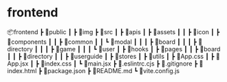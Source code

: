 # frontend

📦frontend
┣ 📂public
┃ ┣ 📂img
┣ 📂src
┃ ┣ 📂apis
┃ ┣ 📂assets
┃ ┃ ┣ 📂icon
┃ ┣ 📂components
┃ ┃ ┣ 📂common
┃ ┃ ┗ 📂modal
┃ ┃ ┃ ┣ 📂board
┃ ┃ ┃ ┣ 📂directory
┃ ┃ ┃ ┣ 📂game
┃ ┃ ┃ ┗ 📂user
┃ ┣ 📂hooks
┃ ┣ 📂pages
┃ ┃ ┣ 📂board
┃ ┃ ┣ 📂directory
┃ ┃ ┣ 📂userguide
┃ ┣ 📂stores
┃ ┣ 📂utils
┃ ┣ 📜App.css
┃ ┣ 📜App.jsx
┃ ┣ 📜index.css
┃ ┗ 📜main.jsx
┣ 📜.eslintrc.cjs
┣ 📜.gitignore
┣ 📜index.html
┣ 📜package.json
┣ 📜README.md
┗ 📜vite.config.js
